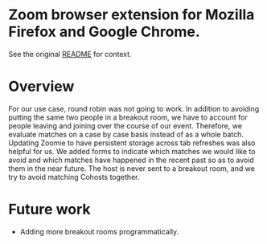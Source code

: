# Zoom browser extension for Mozilla Firefox and Google Chrome.

See the original [README](https://github.com/davidshumway/zoomie/blob/master/README.md) for context.

# Overview

For our use case, round robin was not going to work.  In addition to avoiding
putting the same two people in a breakout room, we have to account for people
leaving and joining over the course of our event. Therefore, we evaluate
matches on a case by case basis instead of as a whole batch. Updating Zoomie to
have persistent storage across tab refreshes was also helpful for us. We added
forms to indicate which matches we would like to avoid and which matches have
happened in the recent past so as to avoid them in the near future. The host is
never sent to a breakout room, and we try to avoid matching Cohosts together.

# Future work

* Adding more breakout rooms programmatically.
